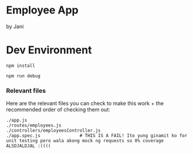 # Employee App
by Jani

# Dev Environment

```
npm install
```

```
npm run debug
```

### Relevant files
Here are the relevant files you can check to make this work + the recommended order of checking them out:
```
./app.js
./routes/employees.js
./controllers/employeesController.js
./app.spec.js               # THIS IS A FAIL! Ito yung ginamit ko for unit testing pero wala akong mock ng requests so 0% coverage ALSDJALDJAL :((((
```